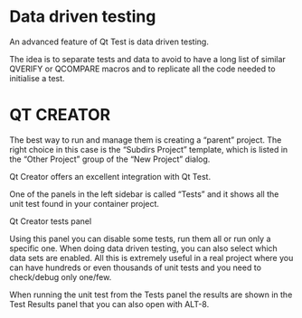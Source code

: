 <h1>Data driven testing </h1>
An advanced feature of Qt Test is data driven testing. 

The idea is to separate tests and data to avoid to have a long list of similar QVERIFY or QCOMPARE macros and to replicate all the code needed to initialise a test.



<h1>QT CREATOR </h1>
The best way to run and manage them is creating a “parent” project. The right choice in this case is the  “Subdirs Project” template, which is listed in the “Other Project” group of the “New Project” dialog.

Qt Creator offers an excellent integration with Qt Test.

One of the panels in the left sidebar is called “Tests” and it shows all the unit test found in your container project.


Qt Creator tests panel

Using this panel you can disable some tests, run them all or run only a specific one. When doing data driven testing, you can also select which data sets are enabled. All this is extremely useful in a real project where you can have hundreds or even thousands of unit tests and you need to check/debug only one/few.

When running the unit test from the Tests panel the results are shown in the Test Results panel that you can also open with ALT-8.
